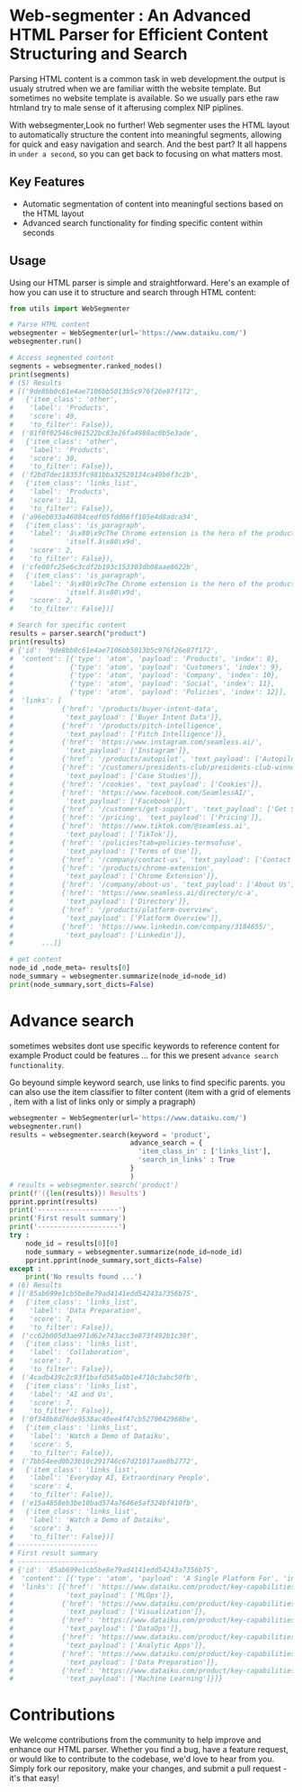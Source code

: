 # Web-segmenter : An Advanced HTML Parser for Efficient Content Structuring and Search

Parsing HTML content is a common task in web development.the output is usualy strutred when we are familiar witth the website template. But sometimes no website template is available.
So we usually pars ethe raw htmland try to male sense of it afterusing complex NlP piplines. 

With websegmenter,Look no further! Web segmenter uses the HTML layout to automatically structure the content into meaningful segments, 
allowing for quick and easy navigation and search. And the best part? It all happens in ``under a second``, so you can get back to focusing on what matters most.


## Key Features

- Automatic segmentation of content into meaningful sections based on the HTML layout
- Advanced search functionality for finding specific content within seconds


## Usage

Using our HTML parser is simple and straightforward. Here's an example of how you can use it to structure and search through HTML content:

```python
from utils import WebSegmenter

# Parse HTML content
websegmenter = WebSegmenter(url='https://www.dataiku.com/')
websegmenter.run()

# Access segmented content
segments = websegmenter.ranked_nodes()
print(segments)
# (5) Results
# [('9de8bb0c61e4ae7106bb5013b5c976f26e87f172',
#   {'item_class': 'other',
#    'label': 'Products',
#    'score': 49,
#    'to_filter': False}),
#  ('01f0f02546c961522bc83e26fa4980ac0b5e3ade',
#   {'item_class': 'other',
#    'label': 'Products',
#    'score': 30,
#    'to_filter': False}),
#  ('f2bd7dec18353fc981bba32520134ca49b6f3c2b',
#   {'item_class': 'links_list',
#    'label': 'Products',
#    'score': 11,
#    'to_filter': False}),
#  ('a96eb033a46084cedf05fdd66ff105e4d8adca34',
#   {'item_class': 'is_paragraph',
#    'label': 'â\x80\x9cThe Chrome extension is the hero of the product '
#             'itself.â\x80\x9d',
#    'score': 2,
#    'to_filter': False}),
#  ('cfe00fc25e6c3cdf2b193c153303db08aae8622b',
#   {'item_class': 'is_paragraph',
#    'label': 'â\x80\x9cThe Chrome extension is the hero of the product '
#             'itself.â\x80\x9d',
#    'score': 2,
#    'to_filter': False})]

# Search for specific content
results = parser.search("product")
print(results)
# {'id': '9de8bb0c61e4ae7106bb5013b5c976f26e87f172',
#  'content': [{'type': 'atom', 'payload': 'Products', 'index': 8},
#              {'type': 'atom', 'payload': 'Customers', 'index': 9},
#              {'type': 'atom', 'payload': 'Company', 'index': 10},
#              {'type': 'atom', 'payload': 'Social', 'index': 11},
#              {'type': 'atom', 'payload': 'Policies', 'index': 12}],
#  'links': [
#            {'href': '/products/buyer-intent-data',
#             'text_payload': ['Buyer Intent Data']},
#            {'href': '/products/pitch-intelligence',
#             'text_payload': ['Pitch Intelligence']},
#            {'href': 'https://www.instagram.com/seamless.ai/',
#             'text_payload': ['Instagram']},
#            {'href': '/products/autopilot', 'text_payload': ['Autopilot']},
#            {'href': '/customers/presidents-club/presidents-club-winners',
#             'text_payload': ['Case Studies']},
#            {'href': '/cookies', 'text_payload': ['Cookies']},
#            {'href': 'https://www.facebook.com/SeamlessAI/',
#             'text_payload': ['Facebook']},
#            {'href': '/customers/get-support', 'text_payload': ['Get Support']},
#            {'href': '/pricing', 'text_payload': ['Pricing']},
#            {'href': 'https://www.tiktok.com/@seamless.ai',
#             'text_payload': ['TikTok']},
#            {'href': '/policies?tab=policies-termsofuse',
#             'text_payload': ['Terms of Use']},
#            {'href': '/company/contact-us', 'text_payload': ['Contact Us']},
#            {'href': '/products/chrome-extension',
#             'text_payload': ['Chrome Extension']},
#            {'href': '/company/about-us', 'text_payload': ['About Us']},
#            {'href': 'https://www.seamless.ai/directory/c-a',
#             'text_payload': ['Directory']},
#            {'href': '/products/platform-overview',
#             'text_payload': ['Platform Overview']},
#            {'href': 'https://www.linkedin.com/company/3184655/',
#             'text_payload': ['Linkedin']},
#       ...]}

# get content
node_id ,node_meta= results[0]
node_summary = websegmenter.summarize(node_id=node_id)
print(node_summary,sort_dicts=False)

```
# Advance search
sometimes websites dont use specific keywords to reference content for example Product could be features ...
for this we present ``advance search functionality``.

Go beyound simple keyword search, use links to find specific parents. you can also use the item classifier to filter content (item with a grid of elements , item with a list of links only or simply a pragraph)
```python
websegmenter = WebSegmenter(url='https://www.dataiku.com/')
websegmenter.run()
results = websegmenter.search(keyword = 'product',
                              advance_search = {
                                'item_class_in' : ['links_list'],
                                'search_in_links' : True
                              }
                              )
# results = websegmenter.search('product')
print(f'({len(results)}) Results')
pprint.pprint(results)
print('--------------------')
print('First result summary')
print('--------------------')
try : 
    node_id = results[0][0]
    node_summary = websegmenter.summarize(node_id=node_id)
    pprint.pprint(node_summary,sort_dicts=False)
except : 
    print('No results found ...')
# (6) Results
# [('85ab699e1cb5be8e79ad4141edd54243a7356b75',
#   {'item_class': 'links_list',
#    'label': 'Data Preparation',
#    'score': 7,
#    'to_filter': False}),
#  ('cc62b005d3ae971d62e743acc3e873f492b1c39f',
#   {'item_class': 'links_list',
#    'label': 'Collaboration',
#    'score': 7,
#    'to_filter': False}),
#  ('4cadb439c2c93f1bafd585a0b1e4710c3abc50fb',
#   {'item_class': 'links_list',
#    'label': 'AI and Us',
#    'score': 7,
#    'to_filter': False}),
#  ('0f340b8d76de9538ac40ee4f47cb5270042968be',
#   {'item_class': 'links_list',
#    'label': 'Watch a Demo of Dataiku',
#    'score': 5,
#    'to_filter': False}),
#  ('7bb54eed0b23b10c291746c67d21017aae8b2772',
#   {'item_class': 'links_list',
#    'label': 'Everyday AI, Extraordinary People',
#    'score': 4,
#    'to_filter': False}),
#  ('e15a4858eb3be10bad574a7646e5af324bf410fb',
#   {'item_class': 'links_list',
#    'label': 'Watch a Demo of Dataiku',
#    'score': 3,
#    'to_filter': False})]
# --------------------
# First result summary
# --------------------
# {'id': '85ab699e1cb5be8e79ad4141edd54243a7356b75',
#  'content': [{'type': 'atom', 'payload': 'A Single Platform For', 'index': 18}],
#  'links': [{'href': 'https://www.dataiku.com/product/key-capabilities/mlops/',
#             'text_payload': ['MLOps']},
#            {'href': 'https://www.dataiku.com/product/key-capabilities/data-visualization/',
#             'text_payload': ['Visualization']},
#            {'href': 'https://www.dataiku.com/product/key-capabilities/dataops/',
#             'text_payload': ['DataOps']},
#            {'href': 'https://www.dataiku.com/product/key-capabilities/analytic-apps/',
#             'text_payload': ['Analytic Apps']},
#            {'href': 'https://www.dataiku.com/product/key-capabilities/data-preparation/',
#             'text_payload': ['Data Preparation']},
#            {'href': 'https://www.dataiku.com/product/key-capabilities/machine-learning/',
#             'text_payload': ['Machine Learning']}]}
```

# Contributions
We welcome contributions from the community to help improve and enhance our HTML parser. Whether you find a bug, have a feature request, or would like to contribute to the codebase, we'd love to hear from you. Simply fork our repository, make your changes, and submit a pull request - it's that easy!




